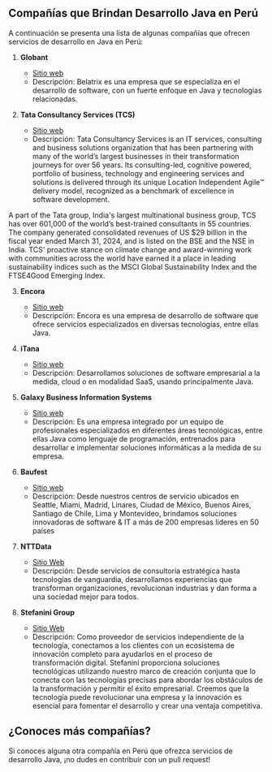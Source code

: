 ## Compañías que Brindan Desarrollo Java en Perú

A continuación se presenta una lista de algunas compañías que ofrecen servicios de desarrollo en Java en Perú:

1. **Globant**
   - [Sitio web](https://www.globant.com/what-we-do/software-product-development)
   - Descripción: Belatrix es una empresa que se especializa en el desarrollo de software, con un fuerte enfoque en Java y tecnologías relacionadas.

2. **Tata Consultancy Services (TCS)**
   - [Sitio web](https://www.tcs.com/)
   - Descripción: Tata Consultancy Services is an IT services, consulting and business solutions organization that has been partnering with many of the world’s largest businesses in their transformation journeys for over 56 years. Its consulting-led, cognitive powered, portfolio of business, technology and engineering services and solutions is delivered through its unique Location Independent Agile™ delivery model, recognized as a benchmark of excellence in software development.

A part of the Tata group, India's largest multinational business group, TCS has over 601,000 of the world’s best-trained consultants in 55 countries. The company generated consolidated revenues of US $29 billion in the fiscal year ended March 31, 2024, and is listed on the BSE and the NSE in India. TCS' proactive stance on climate change and award-winning work with communities across the world have earned it a place in leading sustainability indices such as the MSCI Global Sustainability Index and the FTSE4Good Emerging Index.

3. **Encora**
   - [Sitio web](https://www.encora.com)
   - Descripción: Encora es una empresa de desarrollo de software que ofrece servicios especializados en diversas tecnologías, entre ellas Java.

4. **iTana**
   - [Sitio web](https://www.itana.pe)
   - Descripción: Desarrollamos soluciones de software empresarial a la medida, cloud o en modalidad SaaS, usando principalmente Java. 

5. **Galaxy Business Information Systems**
   - [Sitio web](https://galaxybis.com/)
   - Descripción: Es una empresa integrado por un equipo de profesionales especializados en diferentes áreas tecnológicas, entre ellas Java como lenguaje de programación, entrenados para desarrollar e implementar soluciones informáticas a la medida de su empresa.

6. **Baufest**
   - [Sitio web](https://baufest.com/)
   - Descripción: Desde nuestros centros de servicio ubicados en Seattle, Miami, Madrid, Linares, Ciudad de México, Buenos Aires, Santiago de Chile, Lima y Montevideo, brindamos soluciones innovadoras de software & IT a más de 200 empresas líderes en 50 países

7. **NTTData**
   - [Sitio Web](https://pe.nttdata.com/)
   - Descripción: Desde servicios de consultoría estratégica hasta tecnologías de vanguardia, desarrollamos experiencias que transforman organizaciones, revolucionan industrias y dan forma a una sociedad mejor para todos.

8. **Stefanini Group**
   - [Sitio Web](https://stefanini.com/es)
   - Descripción: Como proveedor de servicios independiente de la tecnología, conectamos a los clientes con un ecosistema de innovación completo para ayudarlos en el proceso de transformación digital. Stefanini proporciona soluciones tecnológicas utilizando nuestro marco de creación conjunta que lo conecta con las tecnologías precisas para abordar los obstáculos de la transformación y permitir el éxito empresarial. Creemos que la tecnología puede revolucionar una empresa y la innovación es esencial para fomentar el desarrollo y crear una ventaja competitiva.

## ¿Conoces más compañías?

Si conoces alguna otra compañía en Perú que ofrezca servicios de desarrollo Java, ¡no dudes en contribuir con un pull request!

